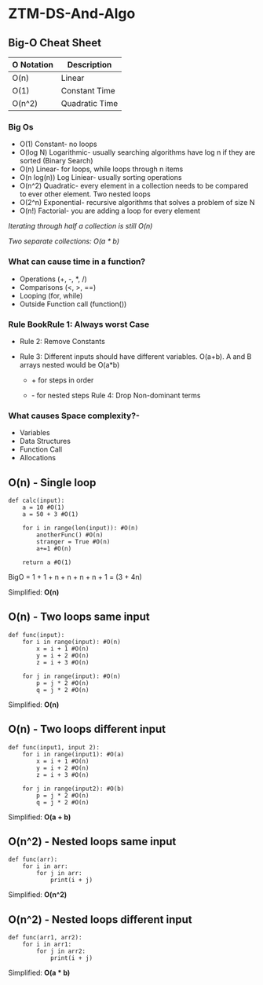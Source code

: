 # ZTM-DS-And-Algo

## **Big-O Cheat Sheet**

| O Notation | Description    |
| ---------- | -------------- |
| O(n)       | Linear         |
| O(1)       | Constant Time  |
| O(n^2)     | Quadratic Time |

### **Big Os**

-   O(1) Constant- no loops
-   O(log N) Logarithmic- usually searching algorithms have log n if they are sorted (Binary Search)
-   O(n) Linear- for loops, while loops through n items
-   O(n log(n)) Log Liniear- usually sorting operations
-   O(n^2) Quadratic- every element in a collection needs to be compared to ever other element. Two
    nested loops
-   O(2^n) Exponential- recursive algorithms that solves a problem of size N
-   O(n!) Factorial- you are adding a loop for every element

_Iterating through half a collection is still O(n)_

_Two separate collections: O(a \* b)_

### **What can cause time in a function?**

-   Operations (+, -, \*, /)
-   Comparisons (<, >, ==)
-   Looping (for, while)
-   Outside Function call (function())

### **Rule BookRule 1: Always worst Case**

-   Rule 2: Remove Constants
-   Rule 3: Different inputs should have different variables. O(a+b). A and B arrays nested would be O(a\*b)

    -   \+ for steps in order

    -   \- for nested steps
        Rule 4: Drop Non-dominant terms

### What causes Space complexity?-

-   Variables
-   Data Structures
-   Function Call
-   Allocations

## **O(n) - Single loop**

```
def calc(input):
    a = 10 #O(1)
    a = 50 + 3 #O(1)

    for i in range(len(input)): #O(n)
        anotherFunc() #O(n)
        stranger = True #O(n)
        a+=1 #O(n)

    return a #O(1)
```

BigO = 1 + 1 + n + n + n + n + 1 = (3 + 4n)

Simplified: **O(n)**

## **O(n) - Two loops same input**

```
def func(input):
    for i in range(input): #O(n)
        x = i + 1 #O(n)
        y = i + 2 #O(n)
        z = i + 3 #O(n)

    for j in range(input): #O(n)
        p = j * 2 #O(n)
        q = j * 2 #O(n)
```

Simplified: **O(n)**

## **O(n) - Two loops different input**

```
def func(input1, input 2):
    for i in range(input1): #O(a)
        x = i + 1 #O(n)
        y = i + 2 #O(n)
        z = i + 3 #O(n)

    for j in range(input2): #O(b)
        p = j * 2 #O(n)
        q = j * 2 #O(n)
```

Simplified: **O(a + b)**

## **O(n^2) - Nested loops same input**

```
def func(arr):
    for i in arr:
        for j in arr:
            print(i + j)
```

Simplified: **O(n^2)**

## **O(n^2) - Nested loops different input**

```
def func(arr1, arr2):
    for i in arr1:
        for j in arr2:
            print(i + j)
```

Simplified: **O(a \* b)**
